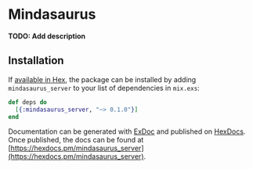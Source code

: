 # Mindasaurus

**TODO: Add description**

## Installation

If [available in Hex](https://hex.pm/docs/publish), the package can be installed
by adding `mindasaurus_server` to your list of dependencies in `mix.exs`:

```elixir
def deps do
  [{:mindasaurus_server, "~> 0.1.0"}]
end
```

Documentation can be generated with [ExDoc](https://github.com/elixir-lang/ex_doc)
and published on [HexDocs](https://hexdocs.pm). Once published, the docs can
be found at [https://hexdocs.pm/mindasaurus_server](https://hexdocs.pm/mindasaurus_server).

